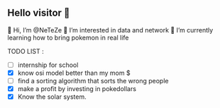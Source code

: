 ## Hello visitor 👋

👋 Hi, I’m @NeTeZe
👀 I’m interested in data and network
🌱 I’m currently learning how to bring pokemon in real life

TODO LIST : 
- [ ] internship for school
- [x] know osi model better than my mom $
- [ ] find a sorting algorithm that sorts the wrong people
- [x] make a profit by investing in pokedollars
- [x] Know the solar system. 

